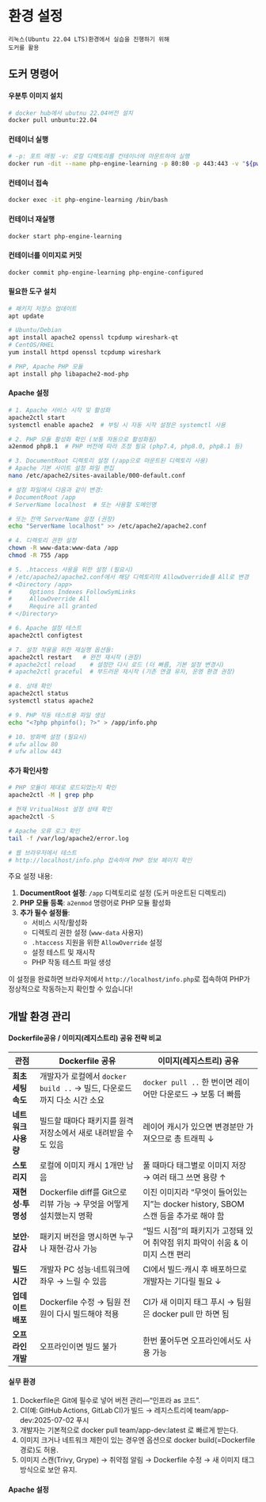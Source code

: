 # 환경 설정
```
리눅스(Ubuntu 22.04 LTS)환경에서 실습을 진행하기 위해
도커를 활용
```

## 도커 명령어
#### 우분투 이미지 설치
```bash
# docker hub에서 ubutnu 22.04버전 설치
docker pull unbuntu:22.04
```

#### 컨테이너 실행
```bash
# -p: 포트 매핑 -v: 로컬 디렉토리를 컨테이너에 마운트하여 실행
docker run -dit --name php-engine-learning -p 80:80 -p 443:443 -v "${pwd}:/app" php-engine-configured
```

#### 컨테이너 접속
```bash
docker exec -it php-engine-learning /bin/bash
```

#### 컨테이너 재실행
```bash
docker start php-engine-learning
```

#### 컨테이너를 이미지로 커밋
```bash
docker commit php-engine-learning php-engine-configured
```


#### 필요한 도구 설치
```bash
# 패키지 저장소 업데이트
apt update

# Ubuntu/Debian
apt install apache2 openssl tcpdump wireshark-qt
# CentOS/RHEL
yum install httpd openssl tcpdump wireshark

# PHP, Apache PHP 모듈
apt install php libapache2-mod-php
```

#### Apache 설정
```bash
# 1. Apache 서비스 시작 및 활성화
apache2ctl start
systemctl enable apache2  # 부팅 시 자동 시작 설정은 systemctl 사용

# 2. PHP 모듈 활성화 확인 (보통 자동으로 활성화됨)
a2enmod php8.1  # PHP 버전에 따라 조정 필요 (php7.4, php8.0, php8.1 등)

# 3. DocumentRoot 디렉토리 설정 (/app으로 마운트된 디렉토리 사용)
# Apache 기본 사이트 설정 파일 편집
nano /etc/apache2/sites-available/000-default.conf

# 설정 파일에서 다음과 같이 변경:
# DocumentRoot /app
# ServerName localhost  # 또는 사용할 도메인명

# 또는 전역 ServerName 설정 (권장)
echo "ServerName localhost" >> /etc/apache2/apache2.conf

# 4. 디렉토리 권한 설정
chown -R www-data:www-data /app
chmod -R 755 /app

# 5. .htaccess 사용을 위한 설정 (필요시)
# /etc/apache2/apache2.conf에서 해당 디렉토리의 AllowOverride를 All로 변경
# <Directory /app>
#     Options Indexes FollowSymLinks
#     AllowOverride All
#     Require all granted
# </Directory>

# 6. Apache 설정 테스트
apache2ctl configtest

# 7. 설정 적용을 위한 재실행 옵션들:
apache2ctl restart   # 완전 재시작 (권장)
# apache2ctl reload    # 설정만 다시 로드 (더 빠름, 기본 설정 변경시)
# apache2ctl graceful  # 부드러운 재시작 (기존 연결 유지, 운영 환경 권장)

# 8. 상태 확인
apache2ctl status
systemctl status apache2

# 9. PHP 작동 테스트용 파일 생성
echo "<?php phpinfo(); ?>" > /app/info.php

# 10. 방화벽 설정 (필요시)
# ufw allow 80
# ufw allow 443
```

#### 추가 확인사항
```bash
# PHP 모듈이 제대로 로드되었는지 확인
apache2ctl -M | grep php

# 현재 VritualHost 설정 상태 확인
apache2ctl -S

# Apache 오류 로그 확인
tail -f /var/log/apache2/error.log

# 웹 브라우저에서 테스트
# http://localhost/info.php 접속하여 PHP 정보 페이지 확인
```

주요 설정 내용:

1. **DocumentRoot 설정**: `/app` 디렉토리로 설정 (도커 마운트된 디렉토리)
2. **PHP 모듈 등록**: `a2enmod` 명령어로 PHP 모듈 활성화
3. **추가 필수 설정들**:
   - 서비스 시작/활성화
   - 디렉토리 권한 설정 (`www-data` 사용자)
   - `.htaccess` 지원을 위한 `AllowOverride` 설정
   - 설정 테스트 및 재시작
   - PHP 작동 테스트 파일 생성

이 설정을 완료하면 브라우저에서 `http://localhost/info.php`로 접속하여 PHP가 정상적으로 작동하는지 확인할 수 있습니다!

## 개발 환경 관리
#### Dockerfile공유 / 이미지(레지스트리) 공유 전략 비교

| 관점 | Dockerfile 공유 | 이미지(레지스트리) 공유 |
|------|----------------|----------------------|
|**최초 세팅 속도** | 개발자가 로컬에서 ``docker build ..`` → 빌드, 다운로드까지 다소 시간 소요  | ``docker pull ..`` 한 번이면 레이어만 다운로드 → 보통 더 빠름|
|**네트워크 사용량** | 빌드할 때마다 패키지를 원격 저장소에서 새로 내려받을 수도 있음 | 레이어 캐시가 있으면 변경분만 가져오므로 총 트래픽 ↓|
|**스토리지**|로컬에 이미지 캐시 1개만 남음|풀 때마다 태그별로 이미지 저장 → 여러 태그 쓰면 용량 ↑|
|**재현성·투명성**|Dockerfile diff를 Git으로 리뷰 가능 → 무엇을 어떻게 설치했는지 명확| 이진 이미지라 “무엇이 들어있는지”는 docker history, SBOM 스캔 등을 추가로 해야 함|
|**보안·감사**|패키지 버전을 명시하면 누구나 재현·감사 가능 |“빌드 시점”의 패키지가 고정돼 있어 취약점 위치 파악이 쉬움 & 이미지 스캔 편리 |
|**빌드 시간**| 개발자 PC 성능·네트워크에 좌우 → 느릴 수 있음|CI에서 빌드·캐시 후 배포하므로 개발자는 기다릴 필요 ↓ |
|**업데이트 배포**| Dockerfile 수정 → 팀원 전원이 다시 빌드해야 적용| CI가 새 이미지 태그 푸시 → 팀원은 docker pull 만 하면 됨|
|**오프라인 개발**|오프라인이면 빌드 불가 |한번 풀어두면 오프라인에서도 사용 가능|

#### 실무 환경
1. Dockerfile은 Git에 필수로 넣어 버전 관리—“인프라 as 코드”.
2. CI(예: GitHub Actions, GitLab CI)가 빌드 → 레지스트리에 team/app-dev:2025-07-02 푸시
3. 개발자는 기본적으로 docker pull team/app-dev:latest 로 빠르게 받는다.
4. 이미지 크거나 네트워크 제한이 있는 경우엔 옵션으로 docker build(=Dockerfile 경로)도 허용.
5. 이미지 스캔(Trivy, Grype) → 취약점 알림 → Dockerfile 수정 → 새 이미지 태그 방식으로 보안 유지.

#### Apache 설정
```bash

```